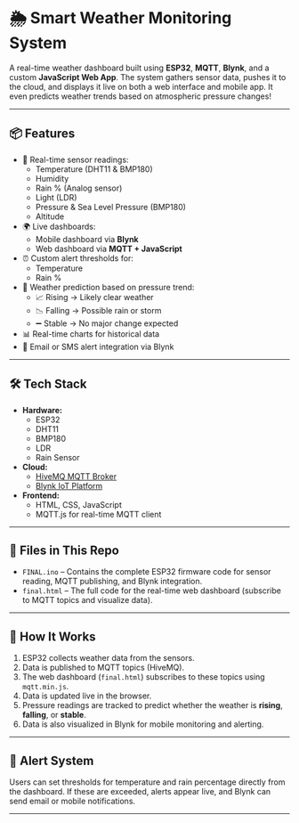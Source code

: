 # 🌦️ Smart Weather Monitoring System

A real-time weather dashboard built using **ESP32**, **MQTT**, **Blynk**, and a custom **JavaScript Web App**. The system gathers sensor data, pushes it to the cloud, and displays it live on both a web interface and mobile app. It even predicts weather trends based on atmospheric pressure changes!

---

## 📦 Features

- 📡 Real-time sensor readings:
  - Temperature (DHT11 & BMP180)
  - Humidity
  - Rain % (Analog sensor)
  - Light (LDR)
  - Pressure & Sea Level Pressure (BMP180)
  - Altitude
- 🌍 Live dashboards:
  - Mobile dashboard via **Blynk**
  - Web dashboard via **MQTT + JavaScript**
- ⏰ Custom alert thresholds for:
  - Temperature
  - Rain %
- 🔮 Weather prediction based on pressure trend:
  - 📈 Rising → Likely clear weather
  - 📉 Falling → Possible rain or storm
  - ➖ Stable → No major change expected
- 📊 Real-time charts for historical data
- 📩 Email or SMS alert integration via Blynk

---

## 🛠️ Tech Stack

- **Hardware:**
  - ESP32
  - DHT11
  - BMP180
  - LDR
  - Rain Sensor
- **Cloud:**
  - [HiveMQ MQTT Broker](https://www.hivemq.com/mqtt-cloud-broker/)
  - [Blynk IoT Platform](https://blynk.io)
- **Frontend:**
  - HTML, CSS, JavaScript
  - MQTT.js for real-time MQTT client

---

## 📁 Files in This Repo

- `FINAL.ino` – Contains the complete ESP32 firmware code for sensor reading, MQTT publishing, and Blynk integration.
- `final.html` – The full code for the real-time web dashboard (subscribe to MQTT topics and visualize data).

---

## 🚀 How It Works

1. ESP32 collects weather data from the sensors.
2. Data is published to MQTT topics (HiveMQ).
3. The web dashboard (`final.html`) subscribes to these topics using `mqtt.min.js`.
4. Data is updated live in the browser.
5. Pressure readings are tracked to predict whether the weather is **rising**, **falling**, or **stable**.
6. Data is also visualized in Blynk for mobile monitoring and alerting.

---

## 🔔 Alert System

Users can set thresholds for temperature and rain percentage directly from the dashboard. If these are exceeded, alerts appear live, and Blynk can send email or mobile notifications.

---
